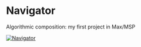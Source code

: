 # Navigator
Algorithmic composition: my first project in Max/MSP

[![Navigator](http://img.youtube.com/vi/zJemiGDuOSw/0.jpg)](http://www.youtube.com/watch?v=zJemiGDuOSw)

